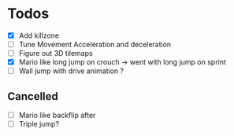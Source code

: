 # Todos

- [x] Add killzone
- [ ] Tune Movement Acceleration and deceleration
- [ ] Figure out 3D tilemaps
- [x] Mario like long jump on crouch -> went with long jump on sprint
- [ ] Wall jump with drive animation ?

## Cancelled
- [ ] Mario like backflip after 
- [ ] Triple jump?